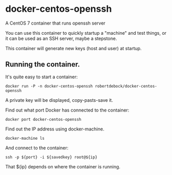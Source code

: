 # docker-centos-openssh
A CentOS 7 container that runs openssh server

You can use this container to quickly startup a "machine" and test things, or it can be used as an SSH server, maybe a stepstone.

This container will generate new keys (host and user) at startup.

## Running the container.
It's quite easy to start a container:

    docker run -P -n docker-centos-openssh robertdebock/docker-centos-openssh
    
A private key will be displayed, copy-pasts-save it.

Find out what port Docker has connected to the container:

    docker port docker-centos-openssh

Find out the IP address using docker-machine.

    docker-machine ls

And connect to the container:

    ssh -p ${port} -i ${savedkey} root@${ip}

That ${ip} depends on where the container is running.
